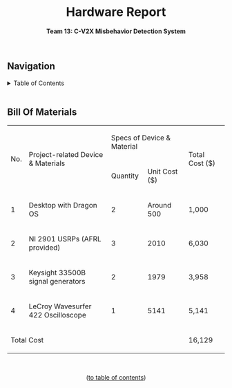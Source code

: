 <h1 align="center">Hardware Report</h1>

<p align="center"><b>Team 13: C-V2X Misbehavior Detection System</b></p>

<br/>


## Navigation

<!-- TABLE OF CONTENTS -->
<details>
  <summary>Table of Contents</summary>
  <ol>
    <li>
      <a href="#software-report">Title</a>
    </li>
  </ol>
</details>

<br/>


## Bill Of Materials
<table>
    <tbody>
        <tr">
            <td colspan="1" rowspan="2">
                <p></p>
                <p>No.</p>
            </td>
            <td colspan="1" rowspan="2">
                <p></p>
                <p>Project-related Device &amp; Materials</span></p>
            </td>
            <td colspan="2" rowspan="1">
                <p>Specs of Device &amp; Material</p>
            </td>
            <td colspan="1" rowspan="2">
                <p></span></p>
                <p>Total Cost ($)</p>
            </td>
        </tr>
        <tr">
            <td colspan="1" rowspan="1">
                <p>Quantity </span></p>
            </td>
            <td colspan="1" rowspan="1">
                <p>Unit Cost ($)</p>
            </td>
        </tr>
        <tr>
            <td colspan="1" rowspan="1">
                <p>1</p>
            </td>
            <td colspan="1" rowspan="1">
                <p>Desktop with Dragon OS</p>
            </td>
            <td colspan="1" rowspan="1">
                <p>2</p>
            </td>
            <td colspan="1" rowspan="1">
                <p>Around 500</p>
            </td>
            <td colspan="1" rowspan="1">
                <p>1,000</p>
            </td>
        </tr>
        <tr>
            <td colspan="1" rowspan="1">
                <p>2</p>
            </td>
            <td colspan="1" rowspan="1">
                <p>NI 2901 USRPs (AFRL provided)</p>
            </td>
            <td colspan="1" rowspan="1">
                <p>3</p>
            </td>
            <td colspan="1" rowspan="1">
                <p>2010</p>
            </td>
            <td colspan="1" rowspan="1">
                <p>6,030</p>
            </td>
        </tr>
        <tr>
            <td colspan="1" rowspan="1">
                <p>3</p>
            </td>
            <td colspan="1" rowspan="1">
                <p>Keysight 33500B signal generators</p>
            </td>
            <td colspan="1" rowspan="1">
                <p>2</p>
            </td>
            <td colspan="1" rowspan="1">
                <p>1979</p>
            </td>
            <td colspan="1" rowspan="1">
                <p>3,958</p>
            </td>
        </tr>
        <tr>
            <td colspan="1" rowspan="1">
                <p>4</p>
            </td>
            <td colspan="1" rowspan="1">
                <p>LeCroy Wavesurfer 422 Oscilloscope</p>
            </td>
            <td colspan="1" rowspan="1">
                <p>1</p>
            </td>
            <td colspan="1" rowspan="1">
                <p>5141</p>
            </td>
            <td colspan="1" rowspan="1">
                <p>5,141</p>
            </td>
        </tr>
        <tr>
            <td colspan="4" rowspan="1">
                <p>Total Cost</p>
            </td>
            <td colspan="1" rowspan="1">
                <p>16,129</p>
            </td>
        </tr>
    </tbody>
</table>

<br/>
<p align="center">(<a href="#navigation">to table of contents</a>)</p>
